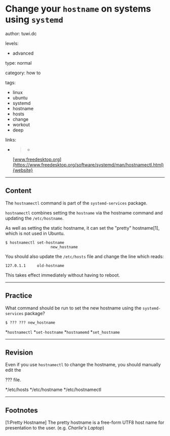 # Change your `hostname` on systems using `systemd`
author: tuwi.dc

levels:

  - advanced

type: normal

category: how to

tags:
  - linux
  - ubuntu
  - systemd
  - hostname
  - hosts
  - change
  - workout
  - deep


links:

  - >-
    [www.freedesktop.org](https://www.freedesktop.org/software/systemd/man/hostnamectl.html){website}

---
## Content

The `hostnamectl` command is part of the `systemd-services` package.

`hostnamectl` combines setting the `hostname` via the hostname command and updating the `/etc/hostname`. 

As well as setting the static hostname, it can set the "pretty" hostname[1], which is not used in Ubuntu. 

```
$ hostnamectl set-hostname 
                    new_hostname
```
You should also update the `/etc/hosts` file and change the line which reads:
```
127.0.1.1     old-hostname
```

This takes effect immediately without having to reboot.

---
## Practice

What command should be run to set the new hostname using the  `systemd-services` package?
```
$ ??? ??? new_hostname
```
*`hostnamectl`
*`set-hostname`
*`hostnamemd`
*`set_hostname`

---
## Revision

Even if you use `hostnamectl` to change the hostname, you should manually edit the 

??? file.

*/etc/hosts 
*/etc/hostname 
*/etc/hostnamectl

---
## Footnotes

[1:Pretty Hostname]
The pretty hostname is a free-form UTF8 host name for presentation to the user. (e.g. *Charlie's Laptop*)